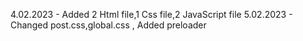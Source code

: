 4.02.2023 - Added 2 Html file,1 Css file,2 JavaScript file
5.02.2023 - Changed post.css,global.css , Added preloader